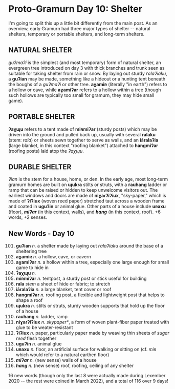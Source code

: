 # Proto-Gramurn Day 10: Shelter

I'm going to split this up a little bit differently from the main post. As an overview, early Gramurn had three major types of shelter -- natural shelters, temporary or portable shelters, and long-term shelters.

## NATURAL SHELTER

_guʔmaʔi_ is the simplest (and most temporary) form of natural shelter, an evergreen tree introduced on day 3 with thick branches and trunk seen as suitable for taking shelter from rain or snow. By laying out sturdy _гalaʔiaku_, a **guʔian** may be made, something like a hideout or a hunting tent beneath the boughs of a _guʔmaʔi_ or other tree. **aɣamiʀ** (literally "in earth") refers to a hollow or cave, while **aɣamiʔar** refers to a hollow within a tree (though such hollows are typically too small for gramurn, they may hide small game).

## PORTABLE SHELTER

**ʔaχɰu** refers to a tent made of **miʀmiʔar** (sturdy posts) which may be driven into the ground and pulled back up, usually with several **ralaku** (stem: _rala_) or sheets sewn together to serve as walls, and an **iāralaʔia** (large blanket, in this context "roofing blanket") attached to **hangmiʔar** (roofing posts) laid atop the _ʔaχɰu_.

## DURABLE SHELTER

_ʔian_ is the stem for a house, home, or den. In the early age, most long-term gramurn homes are built on **ɰukra** stilts or struts, with a **гauhang** ladder or ramp that can be raised or hidden to keep unwelcome visitors out. The earliest windows and doors are made of **niɣaɾʔiʔiux**, "sky-paper," which is made of **ʔiʔiux** (woven reed paper) stretched taut across a wooden frame and coated in **uguʔin** or animal glue. Other parts of a house include **uʀaxu** (floor), **_miʔar_** (in this context, walls), and **_hang_** (in this context, roof). +6 words, +2 senses.

## New Words - Day 10

101. **guʔian** _n._ a shelter made by laying out _гalaʔiaku_ around the base of a sheltering tree
102. **aɣamiʀ** _n._ a hollow, cave, or cavern
103. **aɣamiʔar** _n._ a hollow within a tree, especially one large enough for small game to hide in
104. **ʔaχɰu** _n._
105. **miʀmiʔar** _n._ tentpost, a sturdy post or stick useful for building
106. **rala** _stem_ a sheet of hide or fabric; to stretch
107. **iāralaʔia** _n._ a large blanket, tent cover or roof
108. **hangmiʔar** _n._ roofing post, a flexible and lightweight post that helps to shape a roof
109. **ɰukra** _n._ stilts or struts, sturdy wooden supports that hold up the floor of a house
110. **гauhang** _n._ ladder, ramp
111. **niɣaɾʔiʔiux** _n._ _skypaper\*_, a form of woven plant-fiber paper treated with glue to be weater-resistant
112. **ʔiʔiux** _n._ paper, particularly paper made by weaving thin sheets of _sugar reed_ flesh together
113. **uguʔin** _n._ animal glue
114. **uʀaxu** _n._ floor, an artificial surface for walking or sitting on (cf. _miʀ_ which would refer to a natural earthen floor)
115. **_miʔar_** _n._ (new sense) walls of a house
116. **_hang_** _n._ (new sense) roof, roofing, ceiling of any shelter

16 new words (though only the last 8 were actually made during Lexember 2020 -- the rest were coined in March 2022), and a total of 116 over 9 days!
